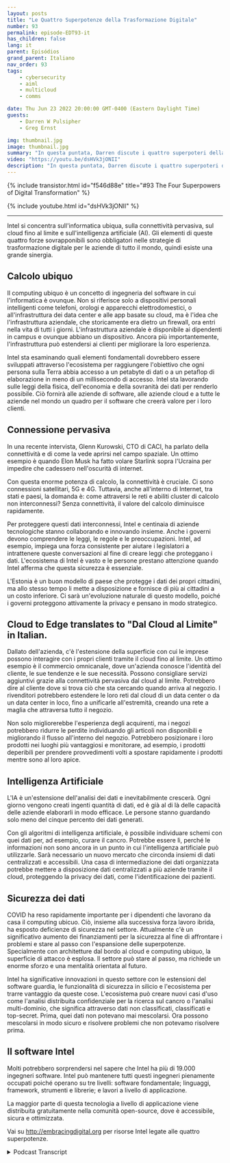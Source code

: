 ```yaml
---
layout: posts
title: "Le Quattro Superpotenze della Trasformazione Digitale"
number: 93
permalink: episode-EDT93-it
has_children: false
lang: it
parent: Episódios
grand_parent: Italiano
nav_order: 93
tags:
    - cybersecurity
    - aiml
    - multicloud
    - comms

date: Thu Jun 23 2022 20:00:00 GMT-0400 (Eastern Daylight Time)
guests:
    - Darren W Pulsipher
    - Greg Ernst

img: thumbnail.jpg
image: thumbnail.jpg
summary: "In questa puntata, Darren discute i quattro superpoteri della trasformazione digitale con Greg Ernst di Intel, Corporate VP of Sales, Americas. Calcolo ubiquo, Connettività pervasiva, Cloud to Edge, Intelligenza Artificiale."
video: "https://youtu.be/dsHVk3jONII"
description: "In questa puntata, Darren discute i quattro superpoteri della trasformazione digitale con Greg Ernst di Intel, Corporate VP of Sales, Americas. Calcolo ubiquo, Connettività pervasiva, Cloud to Edge, Intelligenza Artificiale."
---
```


<div>
{% include transistor.html id="f546d88e" title="#93 The Four Superpowers of Digital Transformation" %}

{% include youtube.html id="dsHVk3jONII" %}
</div>

---

Intel si concentra sull'informatica ubiqua, sulla connettività pervasiva, sul cloud fino al limite e sull'intelligenza artificiale (AI). Gli elementi di queste quattro forze sovrapponibili sono obbligatori nelle strategie di trasformazione digitale per le aziende di tutto il mondo, quindi esiste una grande sinergia.

## Calcolo ubiquo

Il computing ubiquo è un concetto di ingegneria del software in cui l'informatica è ovunque. Non si riferisce solo a dispositivi personali intelligenti come telefoni, orologi e apparecchi elettrodomestici, o all'infrastruttura dei data center e alle app basate su cloud, ma è l'idea che l'infrastruttura aziendale, che storicamente era dietro un firewall, ora entri nella vita di tutti i giorni. L'infrastruttura aziendale è disponibile ai dipendenti in campus e ovunque abbiano un dispositivo. Ancora più importantemente, l'infrastruttura può estendersi ai clienti per migliorare la loro esperienza.

Intel sta esaminando quali elementi fondamentali dovrebbero essere sviluppati attraverso l'ecosistema per raggiungere l'obiettivo che ogni persona sulla Terra abbia accesso a un petabyte di dati o a un petaflop di elaborazione in meno di un millisecondo di accesso. Intel sta lavorando sulle leggi della fisica, dell'economia e della sovranità dei dati per renderlo possibile. Ciò fornirà alle aziende di software, alle aziende cloud e a tutte le aziende nel mondo un quadro per il software che creerà valore per i loro clienti.

## Connessione pervasiva

In una recente intervista, Glenn Kurowski, CTO di CACI, ha parlato della connettività e di come la vede aprirsi nel campo spaziale. Un ottimo esempio è quando Elon Musk ha fatto volare Starlink sopra l'Ucraina per impedire che cadessero nell'oscurità di internet.

Con questa enorme potenza di calcolo, la connettività è cruciale. Ci sono connessioni satellitari, 5G e 4G. Tuttavia, anche all'interno di Internet, tra stati e paesi, la domanda è: come attraversi le reti e abiliti cluster di calcolo non interconnessi? Senza connettività, il valore del calcolo diminuisce rapidamente.

Per proteggere questi dati interconnessi, Intel e centinaia di aziende tecnologiche stanno collaborando e innovando insieme. Anche i governi devono comprendere le leggi, le regole e le preoccupazioni. Intel, ad esempio, impiega una forza consistente per aiutare i legislatori a intrattenere queste conversazioni al fine di creare leggi che proteggano i dati. L'ecosistema di Intel è vasto e le persone prestano attenzione quando Intel afferma che questa sicurezza è essenziale.

L'Estonia è un buon modello di paese che protegge i dati dei propri cittadini, ma allo stesso tempo li mette a disposizione e fornisce di più ai cittadini a un costo inferiore. Ci sarà un'evoluzione naturale di questo modello, poiché i governi proteggono attivamente la privacy e pensano in modo strategico.

## Cloud to Edge translates to "Dal Cloud al Limite" in Italian.

Dallato dell'azienda, c'è l'estensione della superficie con cui le imprese possono interagire con i propri clienti tramite il cloud fino al limite. Un ottimo esempio è il commercio omnicanale, dove un'azienda conosce l'identità del cliente, le sue tendenze e le sue necessità. Possono consigliare servizi aggiuntivi grazie alla connettività pervasiva dal cloud al limite. Potrebbero dire al cliente dove si trova ciò che sta cercando quando arriva al negozio. I rivenditori potrebbero estendere le loro reti dal cloud di un data center o da un data center in loco, fino a unificarle all'estremità, creando una rete a maglia che attraversa tutto il negozio.

Non solo migliorerebbe l'esperienza degli acquirenti, ma i negozi potrebbero ridurre le perdite individuando gli articoli non disponibili e migliorando il flusso all'interno del negozio. Potrebbero posizionare i loro prodotti nei luoghi più vantaggiosi e monitorare, ad esempio, i prodotti deperibili per prendere provvedimenti volti a spostare rapidamente i prodotti mentre sono al loro apice.

## Intelligenza Artificiale

L'IA è un'estensione dell'analisi dei dati e inevitabilmente crescerà. Ogni giorno vengono creati ingenti quantità di dati, ed è già al di là delle capacità delle aziende elaborarli in modo efficace. Le persone stanno guardando solo meno del cinque percento dei dati generati.

Con gli algoritmi di intelligenza artificiale, è possibile individuare schemi con quei dati per, ad esempio, curare il cancro. Potrebbe essere lì, perché le informazioni non sono ancora in un punto in cui l'intelligenza artificiale può utilizzarle. Sarà necessario un nuovo mercato che circonda insiemi di dati centralizzati e accessibili. Una casa di intermediazione dei dati organizzata potrebbe mettere a disposizione dati centralizzati a più aziende tramite il cloud, proteggendo la privacy dei dati, come l'identificazione dei pazienti.

## Sicurezza dei dati

COVID ha reso rapidamente importante per i dipendenti che lavorano da casa il computing ubicuo. Ciò, insieme alla successiva forza lavoro ibrida, ha esposto deficienze di sicurezza nel settore. Attualmente c'è un significativo aumento dei finanziamenti per la sicurezza al fine di affrontare i problemi e stare al passo con l'espansione delle superpotenze. Specialmente con architetture dal bordo al cloud e computing ubiquo, la superficie di attacco è esplosa. Il settore può stare al passo, ma richiede un enorme sforzo e una mentalità orientata al futuro.

Intel ha significative innovazioni in questo settore con le estensioni del software guardia, le funzionalità di sicurezza in silicio e l'ecosistema per trarre vantaggio da queste cose. L'ecosistema può creare nuovi casi d'uso come l'analisi distribuita confidenziale per la ricerca sul cancro o l'analisi multi-dominio, che significa attraverso dati non classificati, classificati e top-secret. Prima, quei dati non potevano mai mescolarsi. Ora possono mescolarsi in modo sicuro e risolvere problemi che non potevamo risolvere prima.

## Il software Intel

Molti potrebbero sorprendersi nel sapere che Intel ha più di 19.000 ingegneri software. Intel può mantenere tutti questi ingegneri pienamente occupati poiché operano su tre livelli: software fondamentale; linguaggi, framework, strumenti e librerie; e lavori a livello di applicazione.

La maggior parte di questa tecnologia a livello di applicazione viene distribuita gratuitamente nella comunità open-source, dove è accessibile, sicura e ottimizzata.

Vai su http://embracingdigital.org per risorse Intel legate alle quattro superpotenze.



<details>
<summary> Podcast Transcript </summary>

<p></p>

</details>

